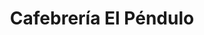 ---
title: "Cafebrería El Péndulo"
url: /ciudad-de-mexico/cafebreria-el-pendulo-hamburgo/
shop: libros
---